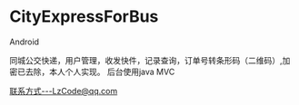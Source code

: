 # CityExpressForBus
Android

同城公交快递，用户管理，收发快件，记录查询，订单号转条形码（二维码）,加密已去除，本人个人实现。
后台使用java MVC

联系方式---LzCode@qq.com
